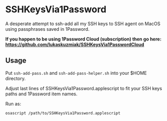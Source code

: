 # SSHKeysVia1Password

A desperate attempt to ssh-add all my SSH keys to SSH agent on MacOS using passphrases saved in 1Password.

**If you happen to be using 1Password Cloud (subscription) then go here: https://github.com/lukaskuzmiak/SSHKeysVia1PasswordCloud**

## Usage

Put ```ssh-add-pass.sh``` and ```ssh-add-pass-helper.sh``` into your $HOME directory.

Adjust last lines of SSHKeysVia1Password.applescript to fit your SSH keys paths and 1Password item names.

Run as:

```
osascript /path/to/SSHKeysVia1Password.applescript
```
